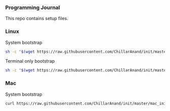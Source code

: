 ### Programming Journal

This repo contains setup files.


### Linux

System bootstrap

```sh
sh -c "$(wget https://raw.githubusercontent.com/ChillarAnand/init/master/ubuntu/bin/start.sh -O -)"
```

Terminal only bootstrap

```sh
sh -c "$(wget https://raw.githubusercontent.com/ChillarAnand/init/master/ubuntu/bootstrap_terminal.sh -O -)"
```


### Mac

System bootstrap

```sh
curl https://raw.githubusercontent.com/ChillarAnand/init/master/mac_init.sh | bash
```
